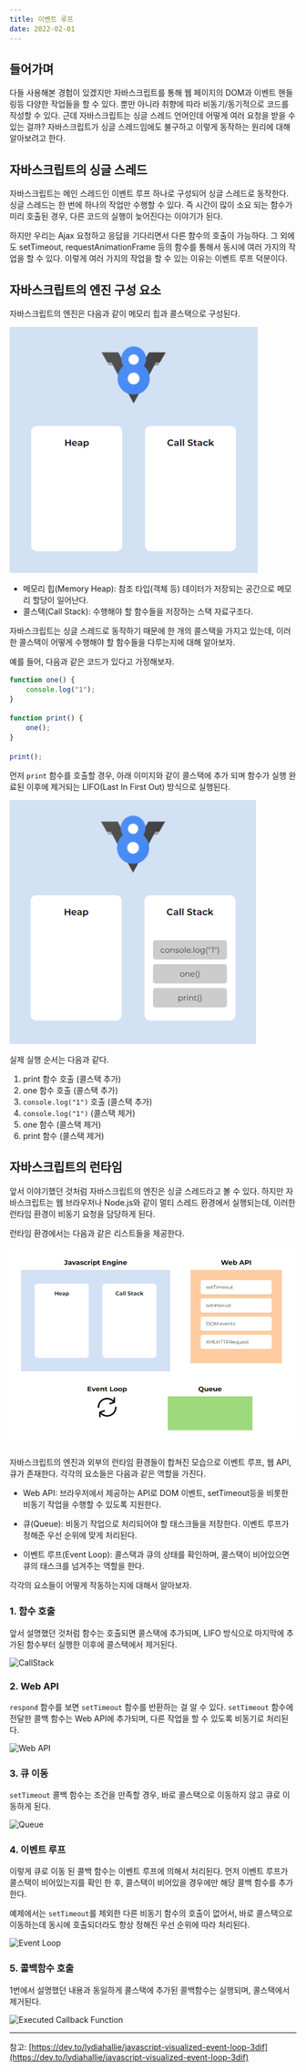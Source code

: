 ```yaml
---
title: 이벤트 루프
date: 2022-02-01
---
```


## 들어가며

다들 사용해본 경험이 있겠지만 자바스크립트를 통해 웹 페이지의 DOM과 이벤트 핸들링등 다양한 작업들을 할 수 있다.
뿐만 아니라 취향에 따라 비동기/동기적으로 코드를 작성할 수 있다.
근데 자바스크립트는 싱글 스레드 언어인데 어떻게 여러 요청을 받을 수 있는 걸까?
자바스크립트가 싱글 스레드임에도 불구하고 이렇게 동작하는 원리에 대해 알아보려고 한다.

## 자바스크립트의 싱글 스레드

자바스크립트는 메인 스레드인 이벤트 루프 하나로 구성되어 싱글 스레드로 동작한다.
싱글 스레드는 한 번에 하나의 작업만 수행할 수 있다. 
즉 시간이 많이 소요 되는 함수가 미리 호출된 경우, 다른 코드의 실행이 늦어진다는 이야기가 된다.

하지만 우리는 Ajax 요청하고 응답을 기다리면서 다른 함수의 호출이 가능하다.
그 외에도 setTimeout, requestAnimationFrame 등의 함수를 통해서 동시에 여러 가지의 작업을 할 수 있다.
이렇게 여러 가지의 작업을 할 수 있는 이유는 이벤트 루프 덕분이다.

## 자바스크립트의 엔진 구성 요소

자바스크립트의 엔진은 다음과 같이 메모리 힙과 콜스택으로 구성된다.

![Javascript Engine](../.vuepress/public/images/javascript-engine.png)

- 메모리 힙(Memory Heap): 참조 타입(객체 등) 데이터가 저장되는 공간으로 메모리 할당이 일어난다.
- 콜스택(Call Stack): 수행해야 할 함수들을 저장하는 스택 자료구조다.

자바스크립트는 싱글 스레드로 동작하기 때문에 한 개의 콜스택을 가지고 있는데,
이러한 콜스택이 어떻게 수행해야 할 함수들을 다루는지에 대해 알아보자.

예를 들어, 다음과 같은 코드가 있다고 가정해보자.

```javascript
function one() {
    console.log("1");
}

function print() {
    one();
}

print();
```

먼저 `print` 함수를 호출할 경우, 아래 이미지와 같이 콜스택에 추가 되며 함수가 실행 완료된 이후에 제거되는 LIFO(Last In First Out) 방식으로 실행된다.

![Call Stack](../.vuepress/public/images/call-stack.png)

실제 실행 순서는 다음과 같다.

1. print 함수 호출 (콜스택 추가)
2. one 함수 호출 (콜스택 추가)
3. `console.log("1")` 호출 (콜스택 추가)
4. `console.log("1")` (콜스택 제거)
5. one 함수 (콜스택 제거)
6. print 함수 (콜스택 제거)

## 자바스크립트의 런타임

앞서 이야기했던 것처럼 자바스크립트의 엔진은 싱글 스레드라고 볼 수 있다.
하지만 자바스크립트는 웹 브라우저나 Node.js와 같이 멀티 스레드 환경에서 실행되는데, 이러한 런타임 환경이 비동기 요청을 담당하게 된다.

런타임 환경에서는 다음과 같은 리스트들을 제공한다.

![Javascript Engine Runtime](../.vuepress/public/images/javascript-engine-runtime.png)

자바스크립트의 엔진과 외부의 런타임 환경들이 합쳐진 모습으로 이벤트 루프, 웹 API, 큐가 존재한다.
각각의 요소들은 다음과 같은 역할을 가진다.

- Web API: 브라우저에서 제공하는 API로 DOM 이벤트, setTimeout등을 비롯한 비동기 작업을 수행할 수 있도록 지원한다.

- 큐(Queue): 비동기 작업으로 처리되어야 할 태스크들을 저장한다. 
이벤트 루프가 정해준 우선 순위에 맞게 처리된다.

- 이벤트 루프(Event Loop): 콜스택과 큐의 상태를 확인하며, 콜스택이 비어있으면 큐의 태스크를 넘겨주는 역할을 한다.

각각의 요소들이 어떻게 작동하는지에 대해서 알아보자.

### 1. 함수 호출

앞서 설명했던 것처럼 함수는 호출되면 콜스택에 추가되며, LIFO 방식으로 마지막에 추가된 함수부터 실행한 이후에 콜스택에서 제거된다.

![CallStack](https://res.cloudinary.com/practicaldev/image/fetch/s--44yasyNX--/c_limit%2Cf_auto%2Cfl_progressive%2Cq_66%2Cw_880/https://devtolydiahallie.s3-us-west-1.amazonaws.com/gid1.6.gif)

### 2. Web API

`respond` 함수를 보면 `setTimeout` 함수를 반환하는 걸 알 수 있다. 
`setTimeout` 함수에 전달한 콜백 함수는 Web API에 추가되며, 다른 작업을 할 수 있도록 비동기로 처리된다.

![Web API](https://res.cloudinary.com/practicaldev/image/fetch/s--d_n4m4HH--/c_limit%2Cf_auto%2Cfl_progressive%2Cq_66%2Cw_880/https://devtolydiahallie.s3-us-west-1.amazonaws.com/gif2.1.gif)

### 3. 큐 이동

`setTimeout` 콜백 함수는 조건을 만족할 경우, 바로 콜스택으로 이동하지 않고 큐로 이동하게 된다.

![Queue](https://res.cloudinary.com/practicaldev/image/fetch/s--MewGMdte--/c_limit%2Cf_auto%2Cfl_progressive%2Cq_66%2Cw_880/https://devtolydiahallie.s3-us-west-1.amazonaws.com/gif3.1.gif)

### 4. 이벤트 루프

이렇게 큐로 이동 된 콜백 함수는 이벤트 루프에 의해서 처리된다.
먼저 이벤트 루프가 콜스택이 비어있는지를 확인 한 후, 콜스택이 비어있을 경우에만 해당 콜백 함수를 추가한다.

예제에서는 `setTimeout`를 제외한 다른 비동기 함수의 호출이 없어서, 
바로 콜스택으로 이동하는데 동시에 호출되더라도 항상 정해진 우선 순위에 따라 처리된다.

![Event Loop](https://res.cloudinary.com/practicaldev/image/fetch/s--b2BtLfdz--/c_limit%2Cf_auto%2Cfl_progressive%2Cq_66%2Cw_880/https://devtolydiahallie.s3-us-west-1.amazonaws.com/gif4.gif)

### 5. 콜백함수 호출

1번에서 설명했던 내용과 동일하게 콜스택에 추가된 콜백함수는 실행되며, 콜스택에서 제거된다.

![Executed Callback Function](https://res.cloudinary.com/practicaldev/image/fetch/s--NYOknEYi--/c_limit%2Cf_auto%2Cfl_progressive%2Cq_66%2Cw_880/https://devtolydiahallie.s3-us-west-1.amazonaws.com/gif5.gif)

---
참고: [https://dev.to/lydiahallie/javascript-visualized-event-loop-3dif](https://dev.to/lydiahallie/javascript-visualized-event-loop-3dif)